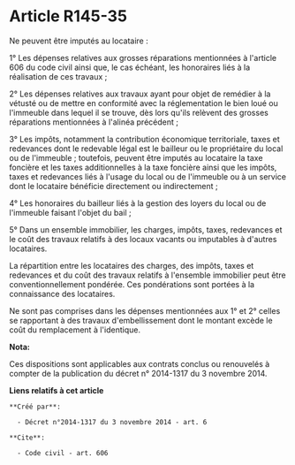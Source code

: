 # Article R145-35

Ne peuvent être imputés au locataire : 

1° Les dépenses relatives aux grosses réparations mentionnées à l'article 606 du code civil ainsi que, le cas échéant, les
honoraires liés à la réalisation de ces travaux ; 

2° Les dépenses relatives aux travaux ayant pour objet de remédier à la vétusté ou de mettre en conformité avec la
réglementation le bien loué ou l'immeuble dans lequel il se trouve, dès lors qu'ils relèvent des grosses réparations
mentionnées à l'alinéa précédent ; 

3° Les impôts, notamment la contribution économique territoriale, taxes et redevances dont le redevable légal est le bailleur
ou le propriétaire du local ou de l'immeuble ; toutefois, peuvent être imputés au locataire la taxe foncière et les taxes
additionnelles à la taxe foncière ainsi que les impôts, taxes et redevances liés à l'usage du local ou de l'immeuble ou à un
service dont le locataire bénéficie directement ou indirectement ; 

4° Les honoraires du bailleur liés à la gestion des loyers du local ou de l'immeuble faisant l'objet du bail ; 

5° Dans un ensemble immobilier, les charges, impôts, taxes, redevances et le coût des travaux relatifs à des locaux vacants
ou imputables à d'autres locataires. 

La répartition entre les locataires des charges, des impôts, taxes et redevances et du coût des travaux relatifs à l'ensemble
immobilier peut être conventionnellement pondérée. Ces pondérations sont portées à la connaissance des locataires. 

Ne sont pas comprises dans les dépenses mentionnées aux 1° et 2° celles se rapportant à des travaux d'embellissement dont le
montant excède le coût du remplacement à l'identique.

**Nota:**

Ces dispositions sont applicables aux contrats conclus ou renouvelés à compter de la publication du décret n° 2014-1317 du 3
novembre 2014.

**Liens relatifs à cet article**

	**Créé par**:

	  - Décret n°2014-1317 du 3 novembre 2014 - art. 6

	**Cite**:

	  - Code civil - art. 606
